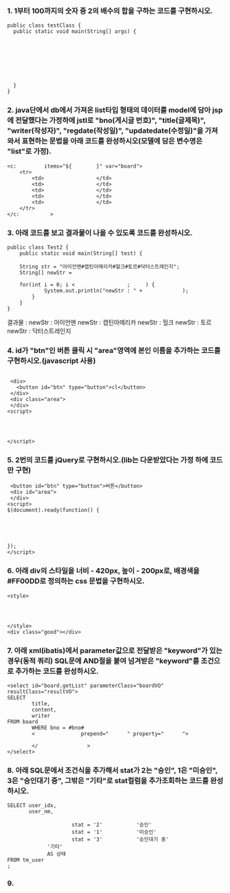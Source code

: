 ### 1. 1부터 100까지의 숫자 중 2의 배수의 합을 구하는 코드를 구현하시오.
~~~
public class testClass {
  public static void main(String[] args) {
  	
    
    
    
    
    
    
    
  }
}
~~~

### 2. java단에서 db에서 가져온 list타입 형태의 데이터를 model에 담아 jsp에 전달했다는 가정하에 jstl로 "bno(게시글 번호)", "title(글제목)", "writer(작성자)", "regdate(작성일)", "updatedate(수정일)"을 가져와서 표현하는 문법을 아래 코드를 완성하시오(모델에 담은 변수명은 "list"로 가정). 
~~~
<c:         items="${        }" var="board">
    <tr>
    	<td>                 </td>
        <td>                 </td>
        <td>                 </td>
        <td>                 </td>
        <td>                 </td>
    </tr>
</c:          >
~~~

### 3. 아래 코드를 보고 결과물이 나올 수 있도록 코드를 완성하시오.
~~~
public class Test2 {
	public static void main(String[] test) {
	
	String str = "아이언맨#캡틴아메리카#헐크#토르#닥터스트레인지";
	String[] newStr = 
	
    for(int i = 0; i <                 ;     ) {
			System.out.println("newStr : " +             );
		}
	}
}
~~~
결과물 : 
newStr : 아이언맨
newStr : 캡틴아메리카
newStr : 헐크
newStr : 토르
newStr : 닥터스트레인지

### 4. id가 "btn"인 버튼 클릭 시 "area"영역에 본인 이름을 추가하는 코드를 구현하시오.(javascript 사용)
~~~

 <div>
   <button id="btn" type="button">cl</button>
 </div>
 <div class="area">
 </div>
<script>




</script> 
~~~

### 5. 2번의 코드를 jQuery로 구현하시오.(lib는 다운받았다는 가정 하에 코드만 구현)
~~~
 <button id="btn" type="button">버튼</button>
 <div id="area">
 </div>
<script>
$(document).ready(function() {
	
    
    
    
    
});
</script>
~~~

### 6. 아래 div의 스타일을 너비 - 420px, 높이 - 200px로, 배경색을 #FF00DD로 정의하는 css 문법을 구현하시오.
~~~
<style>




</style>
<div class="good"></div>
~~~

### 7. 아래 xml(ibatis)에서 parameter값으로 전달받은 "keyword"가 있는 경우(동적 쿼리) SQL문에 AND절을 붙여 넘겨받은 "keyword"를 조건으로 추가하는 코드를 완성하시오.
~~~
<select id="board.getList" parameterClass="boardVO" resultClass="resultVO">
SELECT
        title, 
        content,
        writer
FROM board
		WHERE bno = #bno#
        <               prepend="      " property="      ">

        </                >
</select>    
~~~

### 8. 아래 SQL문에서 조건식을 추가해서 stat가 2는 "승인", 1은 "미승인", 3은 "승인대기 중", 그밖은 "기타"로 stat컬럼을 추가조회하는 코드를 완성하시오.
~~~
SELECT user_idx, 
	   user_nm,
		   
		   			 stat = '2'           '승인'
		   			 stat = '1'           '미승인'
					 stat = '3'           '승인대기 중'
		   	 '기타'
		   	 AS 상태
FROM tm_user
;		
~~~

### 9. 






